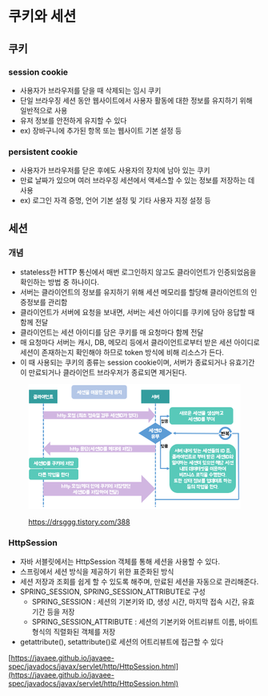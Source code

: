 # 쿠키와 세션

## 쿠키

### session cookie

* 사용자가 브라우저를 닫을 때 삭제되는 임시 쿠키
* 단일 브라우징 세션 동안 웹사이트에서 사용자 활동에 대한 정보를 유지하기 위해 일반적으로 사용
* 유저 정보를 안전하게 유지할 수 있다
* ex) 장바구니에 추가된 항목 또는 웹사이트 기본 설정 등

### persistent cookie

* 사용자가 브라우저를 닫은 후에도 사용자의 장치에 남아 있는 쿠키
* 만료 날짜가 있으며 여러 브라우징 세션에서 액세스할 수 있는 정보를 저장하는 데 사용
* ex) 로그인 자격 증명, 언어 기본 설정 및 기타 사용자 지정 설정 등

## 세션

### 개념

* stateless한 HTTP 통신에서 매번 로그인하지 않고도 클라이언트가 인증되었음을 확인하는 방법 중 하나이다.
* 서버는 클라이언트의 정보를 유지하기 위해 세션 메모리를 할당해 클라이언트의 인증정보를 관리함
* 클라이언트가 서버에 요청을 보내면, 서버는 세션 아이디를 쿠키에 담아 응답할 때 함께 전달
* 클라이언트는 세션 아이디를 담은 쿠키를 매 요청마다 함께 전달
* 매 요청마다 서버는 캐시, DB, 메모리 등에서 클라이언트로부터 받은 세션 아이디로 세션이 존재하는지 확인해야 하므로 token 방식에 비해 리소스가 든다.
* 이 때 사용되는 쿠키의 종류는 session cookie이며, 서버가 종료되거나 유효기간이 만료되거나 클라이언트 브라우저가 종료되면 제거된다.

<figure><img src="../../../.gitbook/assets/image (24).png" alt=""><figcaption><p><a href="https://drsggg.tistory.com/388">https://drsggg.tistory.com/388</a></p></figcaption></figure>

### HttpSession

* 자바 서블릿에서는 HttpSession 객체를 통해 세션을 사용할 수 있다.
* 스프링에서 세션 방식을 제공하기 위한 표준화된 방식
* 세션 저장과 조회를 쉽게 할 수 있도록 해주며, 만료된 세션을 자동으로 관리해준다.
* SPRING\_SESSION, SPRING\_SESSION\_ATTRIBUTE로 구성
  * SPRING\_SESSION : 세션의 기본키와 ID, 생성 시간, 마지막 접속 시간, 유효 기간 등을 저장
  * SPRING\_SESSION\_ATTRIBUTE : 세션의 기본키와 어트리뷰트 이름, 바이트 형식의 직렬화된 객체를 저장
* getattribute(), setattribute()로 세션의 어트리뷰트에 접근할 수 있다

[https://javaee.github.io/javaee-spec/javadocs/javax/servlet/http/HttpSession.html](https://javaee.github.io/javaee-spec/javadocs/javax/servlet/http/HttpSession.html)
